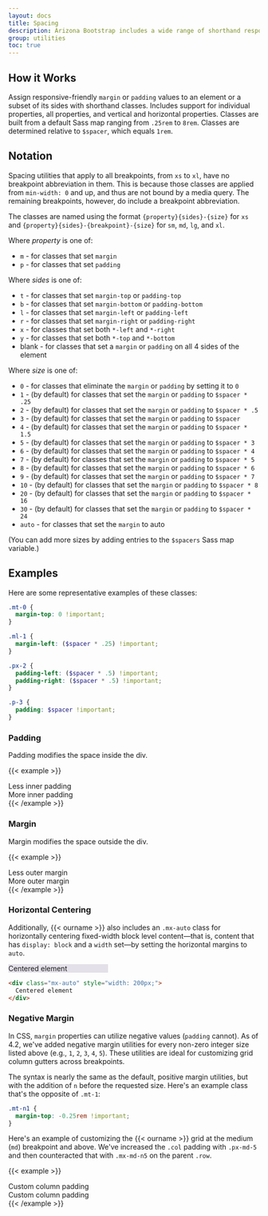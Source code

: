 ```yaml
---
layout: docs
title: Spacing
description: Arizona Bootstrap includes a wide range of shorthand responsive margin and padding utility classes to modify an element's appearance.
group: utilities
toc: true
---
```


## How it Works

Assign responsive-friendly `margin` or `padding` values to an element or a subset of its sides with shorthand classes. Includes support for individual properties, all properties, and vertical and horizontal properties. Classes are built from a default Sass map ranging from `.25rem` to `8rem`. Classes are determined relative to `$spacer`, which equals `1rem`.

## Notation

Spacing utilities that apply to all breakpoints, from `xs` to `xl`, have no breakpoint abbreviation in them. This is because those classes are applied from `min-width: 0` and up, and thus are not bound by a media query. The remaining breakpoints, however, do include a breakpoint abbreviation.

The classes are named using the format `{property}{sides}-{size}` for `xs` and `{property}{sides}-{breakpoint}-{size}` for `sm`, `md`, `lg`, and `xl`.

Where *property* is one of:

* `m` - for classes that set `margin`
* `p` - for classes that set `padding`

Where *sides* is one of:

* `t` - for classes that set `margin-top` or `padding-top`
* `b` - for classes that set `margin-bottom` or `padding-bottom`
* `l` - for classes that set `margin-left` or `padding-left`
* `r` - for classes that set `margin-right` or `padding-right`
* `x` - for classes that set both `*-left` and `*-right`
* `y` - for classes that set both `*-top` and `*-bottom`
* blank - for classes that set a `margin` or `padding` on all 4 sides of the element

Where *size* is one of:

* `0` - for classes that eliminate the `margin` or `padding` by setting it to `0`
* `1` - (by default) for classes that set the `margin` or `padding` to `$spacer * .25`
* `2` - (by default) for classes that set the `margin` or `padding` to `$spacer * .5`
* `3` - (by default) for classes that set the `margin` or `padding` to `$spacer`
* `4` - (by default) for classes that set the `margin` or `padding` to `$spacer * 1.5`
* `5` - (by default) for classes that set the `margin` or `padding` to `$spacer * 3`
* `6` - (by default) for classes that set the `margin` or `padding` to `$spacer * 4`
* `7` - (by default) for classes that set the `margin` or `padding` to `$spacer * 5`
* `8` - (by default) for classes that set the `margin` or `padding` to `$spacer * 6`
* `9` - (by default) for classes that set the `margin` or `padding` to `$spacer * 7`
* `10` - (by default) for classes that set the `margin` or `padding` to `$spacer * 8`
* `20` - (by default) for classes that set the `margin` or `padding` to `$spacer * 16`
* `30` - (by default) for classes that set the `margin` or `padding` to `$spacer * 24`
* `auto` - for classes that set the `margin` to auto

(You can add more sizes by adding entries to the `$spacers` Sass map variable.)

## Examples

Here are some representative examples of these classes:

```scss
.mt-0 {
  margin-top: 0 !important;
}

.ml-1 {
  margin-left: ($spacer * .25) !important;
}

.px-2 {
  padding-left: ($spacer * .5) !important;
  padding-right: ($spacer * .5) !important;
}

.p-3 {
  padding: $spacer !important;
}
```

### Padding

Padding modifies the space inside the div.

{{< example >}}
<div class="row">
  <div class="col">
    <div class="p-3 bg-light">Less inner padding</div>
  </div>
  <div class="col">
    <div class="p-6 bg-light">More inner padding</div>
  </div>
</div>
{{< /example >}}

### Margin

Margin modifies the space outside the div.

{{< example >}}
<div class="row">
  <div class="col">
    <div class="my-3 bg-light">Less outer margin</div>
  </div>
  <div class="col">
    <div class="my-6 bg-light">More outer margin</div>
  </div>
</div>
{{< /example >}}


### Horizontal Centering

Additionally, {{< ourname >}} also includes an `.mx-auto` class for horizontally centering fixed-width block level content—that is, content that has `display: block` and a `width` set—by setting the horizontal margins to `auto`.

<div class="bd-example">
  <div class="mx-auto" style="width: 200px; background-color: rgba(86,61,124,.15);">
    Centered element
  </div>
</div>

```html
<div class="mx-auto" style="width: 200px;">
  Centered element
</div>
```

### Negative Margin

In CSS, `margin` properties can utilize negative values (`padding` cannot). As of 4.2, we've added negative margin utilities for every non-zero integer size listed above (e.g., `1`, `2`, `3`, `4`, `5`). These utilities are ideal for customizing grid column gutters across breakpoints.

The syntax is nearly the same as the default, positive margin utilities, but with the addition of `n` before the requested size. Here's an example class that's the opposite of `.mt-1`:

```scss
.mt-n1 {
  margin-top: -0.25rem !important;
}
```

Here's an example of customizing the {{< ourname >}} grid at the medium (`md`) breakpoint and above. We've increased the `.col` padding with `.px-md-5` and then counteracted that with `.mx-md-n5` on the parent `.row`.

{{< example >}}
<div class="row mx-md-n5">
  <div class="col px-md-5"><div class="p-3 border bg-light">Custom column padding</div></div>
  <div class="col px-md-5"><div class="p-3 border bg-light">Custom column padding</div></div>
</div>
{{< /example >}}
